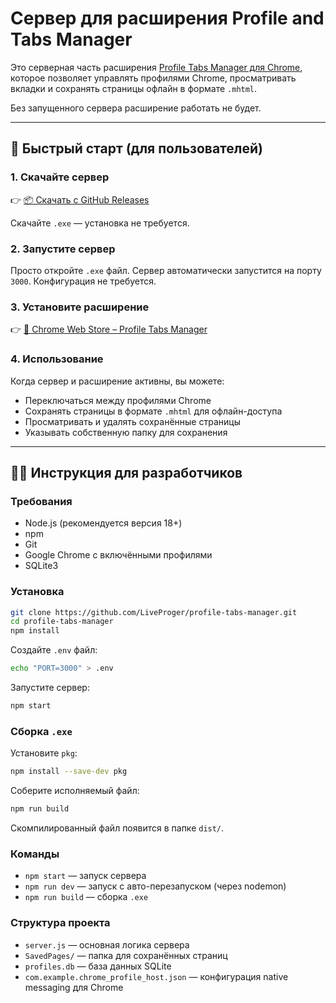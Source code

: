 # Сервер для расширения Profile and Tabs Manager

Это серверная часть расширения [Profile Tabs Manager для Chrome](https://chrome.google.com/webstore/detail/profile-tabs-manager/), которое позволяет управлять профилями Chrome, просматривать вкладки и сохранять страницы офлайн в формате `.mhtml`.

Без запущенного сервера расширение работать не будет.

---

## 🚀 Быстрый старт (для пользователей)

### 1. Скачайте сервер

👉 [📦 Скачать с GitHub Releases](https://github.com/LiveProger/profile-tabs-manager/releases/tag/reliz)

Скачайте `.exe` — установка не требуется.

### 2. Запустите сервер

Просто откройте `.exe` файл. Сервер автоматически запустится на порту `3000`. Конфигурация не требуется.

### 3. Установите расширение

👉 [🧩 Chrome Web Store – Profile Tabs Manager](https://chrome.google.com/webstore/detail/profile-tabs-manager/)

### 4. Использование

Когда сервер и расширение активны, вы можете:

- Переключаться между профилями Chrome
- Сохранять страницы в формате `.mhtml` для офлайн-доступа
- Просматривать и удалять сохранённые страницы
- Указывать собственную папку для сохранения

---

## 👨‍💻 Инструкция для разработчиков

### Требования

- Node.js (рекомендуется версия 18+)
- npm
- Git
- Google Chrome с включёнными профилями
- SQLite3

### Установка

```bash
git clone https://github.com/LiveProger/profile-tabs-manager.git
cd profile-tabs-manager
npm install
```

Создайте `.env` файл:

```bash
echo "PORT=3000" > .env
```

Запустите сервер:

```bash
npm start
```

### Сборка `.exe`

Установите `pkg`:

```bash
npm install --save-dev pkg
```

Соберите исполняемый файл:

```bash
npm run build
```

Скомпилированный файл появится в папке `dist/`.

### Команды

- `npm start` — запуск сервера
- `npm run dev` — запуск с авто-перезапуском (через nodemon)
- `npm run build` — сборка `.exe`

### Структура проекта

- `server.js` — основная логика сервера
- `SavedPages/` — папка для сохранённых страниц
- `profiles.db` — база данных SQLite
- `com.example.chrome_profile_host.json` — конфигурация native messaging для Chrome
